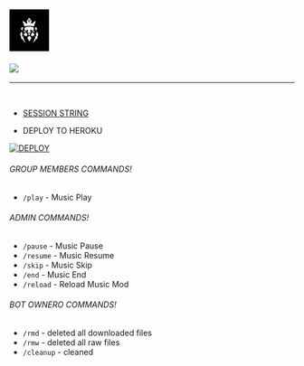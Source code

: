 
## <img src="resource/logo.jpg" width="70px"> 

<p>
    <a href="https://t.me/any24e" target="blank"><img src="https://img.shields.io/badge/@Any24-DLK-30302f?style=flat&logo=telegram" /></a>

___

 </br>


- [SESSION STRING](https://replit.com/@doozylab-lk/Session-String-Generator-SL?v=1)

 
- DEPLOY TO HEROKU

[![DEPLOY](https://www.herokucdn.com/deploy/button.svg)](https://heroku.com/deploy?template=https://github.com/TEAM-DLK/DOOZY-MUSIC)



<h6> GROUP MEMBERS COMMANDS! </h6>

-  `/play`  - Music Play


<h6> ADMIN COMMANDS! </h6>

-  `/pause`  - Music Pause
-  `/resume` - Music Resume
-  `/skip`  - Music Skip
-  `/end`  - Music End
-  `/reload`  - Reload Music Mod

<h6> BOT OWNERO COMMANDS! </h6>

-  `/rmd`  - deleted all downloaded files
-  `/rmw`  - deleted all raw files
-  `/cleanup`  - cleaned
